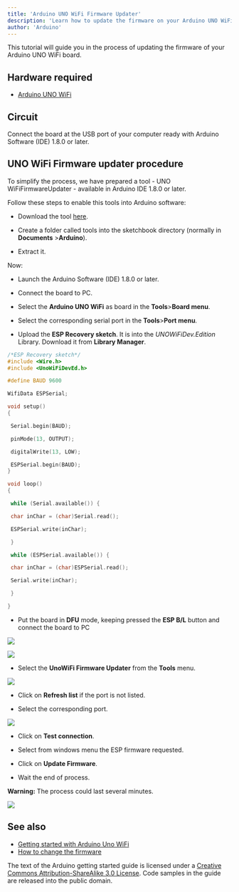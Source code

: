 ```yaml
---
title: 'Arduino UNO WiFi Firmware Updater'
description: 'Learn how to update the firmware on your Arduino UNO WiFi board.'
author: 'Arduino'
---
```


This tutorial will guide you in the process of updating the firmware of your Arduino UNO WiFi board.

## Hardware required

- [Arduino UNO WiFi](https://store.arduino.cc/products/arduino-uno-wifi-rev2)

## Circuit

Connect the board at the USB port of your computer ready with Arduino Software (IDE) 1.8.0 or later.

## UNO WiFi Firmware updater procedure

To simplify the process, we have prepared a tool - UNO WiFiFirmwareUpdater - available in Arduino IDE 1.8.0 or later.

Follow these steps to enable this tools into Arduino software:

- Download the tool [here](https://github.com/arduino-libraries/UnoWiFi-FirmwareUpdater-Plugin/releases).

- Create a folder called tools into the sketchbook directory (normally in **Documents** >**Arduino**).

- Extract it.

Now:

- Launch the Arduino Software (IDE) 1.8.0 or later.

- Connect the board to PC.

- Select the **Arduino UNO WiFi** as board in the **Tools**>**Board menu**.

- Select the corresponding serial port in the **Tools**>**Port menu**.

- Upload the **ESP Recovery sketch**. It is into the _UNOWiFiDev.Edition_ Library. Download it from **Library Manager**.

```c
/*ESP Recovery sketch*/
#include <Wire.h>
#include <UnoWiFiDevEd.h>

#define BAUD 9600

WifiData ESPSerial;

void setup()
{

 Serial.begin(BAUD);

 pinMode(13, OUTPUT);

 digitalWrite(13, LOW);

 ESPSerial.begin(BAUD);
}

void loop()
{

 while (Serial.available()) {

 char inChar = (char)Serial.read();

 ESPSerial.write(inChar);

 }

 while (ESPSerial.available()) {

 char inChar = (char)ESPSerial.read();

 Serial.write(inChar);

 }

}
```

- Put the board in **DFU** mode, keeping pressed the **ESP B/L** button and connect the board to PC

![](assets/ESP_button.jpg)

![](assets/DFU_mode.jpg)

- Select the **UnoWiFi Firmware Updater** from the **Tools** menu.

![](assets/UNO_WiFi_firmware_updater_tool.jpg)

- Click on **Refresh list** if the port is not listed.

- Select the corresponding port.

![](assets/Select_the_port.jpg)

- Click on **Test connection**.

- Select from windows menu the ESP firmware requested.

- Click on **Update Firmware**.

- Wait the end of process.

**Warning:**
The process could last several minutes.

![](assets/updated.jpg)

## See also

- [Getting started with Arduino Uno WiFi](https://arduino.cc/en/Guide/ArduinoUnoWiFi)
- [How to change the firmware](https://arduino.cc/en/Guide/ArduinoUnoWiFiChangeFw)

The text of the Arduino getting started guide is licensed under a
[Creative Commons Attribution-ShareAlike 3.0 License](http://creativecommons.org/licenses/by-sa/3.0/). Code samples in the guide are released into the public domain.
